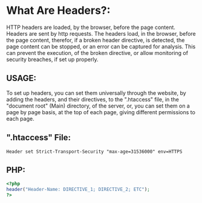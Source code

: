 # What Are Headers?:
HTTP headers are loaded, by the browser, before the page content. Headers are sent by http requests. The headers load, in the browser, before the page content, therefor, if a broken header directive, is detected, the page content can be stopped, or an error can be captured for analysis. This can prevent the execution, of the broken directive, or allow monitoring of security breaches, if set up properly.

## USAGE:
To set up headers, you can set them universally through the website, by adding the headers, and their directives, to the ".htaccess" file, in the "document root" (Main) directory, of the server, or, you can set them on a page by page basis, at the top of each page, giving different permissions to each page.

## ".htaccess" File:
```htaccess
Header set Strict-Transport-Security "max-age=31536000" env=HTTPS
```
## PHP:
```php
<?php
header("Header-Name: DIRECTIVE_1; DIRECTIVE_2; ETC");
?>
```
